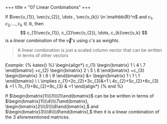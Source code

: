 +++
title = "07 Linear Combinations"
+++


If $\vec{v_{1}}, \vec{v_{2}}, \dots , \vec{v_{k}} \in \mathbb{R}^n$ and $c_{1}, c_{2}, \dots, c_{k} \in \mathbb{R}$, then
$$
c_{1}\vec{v_{1}}, c_{2}\vec{v_{2}}, \dots, c_{k}\vec{v_k}
$$
is a *<colorize>linear combination</colorize>* of the $\vec{v}$'s using $c$'s as *<colorize>weights</colorize>*.

> A linear combination is just a scaled column vector that can be written in terms of other vectors

*Example:*
{% katex() %}
\begin{align*}
c_{1} \begin{bmatrix}
1 \\
4 \\
7
\end{bmatrix}
+c_{2} \begin{bmatrix}
2 \\
5 \\
8
\end{bmatrix}
+c_{3} \begin{bmatrix}
3 \\
6 \\
9
\end{bmatrix}
&= \begin{bmatrix}
1 \\
1 \\
1
\end{bmatrix} \\ \\
\implies c_{1}+2c_{2}+3c_{3}&=1 \\
4c_{2}+5c_{2}+6c_{3} & =1 \\
7c_{1}+8c_{2}+9c_{3} & =1
\end{align*}
{% end %}

If $\begin{bmatrix}1\\\\1\\\\1\\end{bmatrix}$ can be be written in terms of $\begin{bmatrix}1\\\\4\\\\7\end{bmatrix}, \begin{bmatrix}2\\\\5\\\\8\end{bmatrix},$ and $\begin{bmatrix}3\\\\6\\\\9\end{bmatrix},$ then it is a linear combination of the 3 aforementioned matrices.
